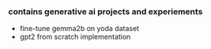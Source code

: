 ### contains generative ai projects and experiements

- fine-tune gemma2b on yoda dataset
- gpt2 from scratch implementation